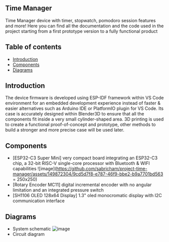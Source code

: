 ## Time Manager
Time Manager device with timer, stopwatch, pomodoro session features and more!
Here you can find all the documentation and the code used in the project starting from a first prototype version to a fully functional product

## Table of contents
- [Introduction](#introduction)
- [Components](#components)
- [Diagrams](#diagrams)

## Introduction 
The device firmware is developed using ESP-IDF framework within VS Code environment for an embedded development experience instead of faster & easier alternatives such as Arduino IDE or PlatformIO plugin for VS Code.
Its case is accurately designed within Blender3D to ensure that all the components fit inside a very small cylinder-shaped area.
3D printing is used to create a functional proof-of-concept and prototype, other methods to build a stronger and more precise case will be used later.

## Components
- [ESP32-C3 Super Mini] very compact board integrating an ESP32-C3 chip, a 32-bit RISC-V single-core processor with Bluetooth & WIFI capabilities
![image](https://github.com/sabricham/project-time-manager/assets/149872304/9cd5d7f8-e787-46f9-bbe2-b9a7701bd563 = 250x250)
- [Rotary Encoder MC11] digital incremental encoder with no angular limitation and an integrated pressure switch
- [SH1106 OLED 128x64 Display] 1.3" oled monocromatic display with I2C communication interface

## Diagrams
- System schematic
![image](https://github.com/sabricham/project-time-manager/assets/149872304/cb2df2a5-890c-4913-b02d-a43e02fb8b8b)
- Circuit diagram
